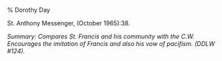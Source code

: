 % Dorothy Day

St. Anthony Messenger, (October 1965):38.

*Summary: Compares St. Francis and his community with the C.W.
Encourages the imitation of Francis and also his vow of pacifism. (DDLW
\#124).*


